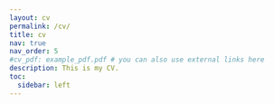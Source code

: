 ```yaml
---
layout: cv
permalink: /cv/
title: cv
nav: true
nav_order: 5
#cv_pdf: example_pdf.pdf # you can also use external links here
description: This is my CV.
toc:
  sidebar: left
---
```

